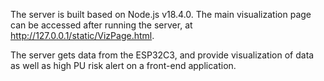 The server is built based on Node.js v18.4.0.
The main visualization page can be accessed after running the server, at http://127.0.0.1/static/VizPage.html.

The server gets data from the ESP32C3, and provide visualization of data as well as high PU risk alert on a front-end application.
